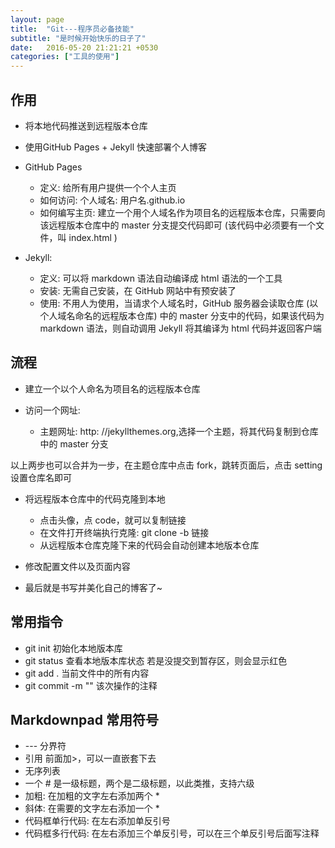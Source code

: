 ```yaml
---
layout: page
title:  "Git---程序员必备技能"
subtitle: "是时候开始快乐的日子了"
date:   2016-05-20 21:21:21 +0530
categories: ["工具的使用"]
---
```


## 作用 

- 将本地代码推送到远程版本仓库

- 使用GitHub Pages + Jekyll 快速部署个人博客

- GitHub Pages
    - 定义: 给所有用户提供一个个人主页
    - 如何访问: 个人域名: 用户名.github.io
    - 如何编写主页: 建立一个用个人域名作为项目名的远程版本仓库，只需要向该远程版本仓库中的 master 分支提交代码即可 (该代码中必须要有一个文件，叫 index.html ) 

- Jekyll:
    - 定义: 可以将 markdown 语法自动编译成 html 语法的一个工具
    - 安装: 无需自己安装，在 GitHub 网站中有预安装了
    - 使用: 不用人为使用，当请求个人域名时，GitHub 服务器会读取仓库 (以个人域名命名的远程版本仓库) 中的 master 分支中的代码，如果该代码为 markdown 语法，则自动调用 Jekyll 将其编译为 html 代码并返回客户端

## 流程 
- 建立一个以个人命名为项目名的远程版本仓库

- 访问一个网址:
    - 主题网址: http: //jekyllthemes.org,选择一个主题，将其代码复制到仓库中的 master 分支

以上两步也可以合并为一步，在主题仓库中点击 fork，跳转页面后，点击 setting 设置仓库名即可

- 将远程版本仓库中的代码克隆到本地
    - 点击头像，点 code，就可以复制链接
    - 在文件打开终端执行克隆: git clone -b 链接
    - 从远程版本仓库克隆下来的代码会自动创建本地版本仓库

- 修改配置文件以及页面内容

- 最后就是书写并美化自己的博客了~

## 常用指令 

- git init 初始化本地版本库
- git status 查看本地版本库状态
    若是没提交到暂存区，则会显示红色
- git add . 当前文件中的所有内容
- git commit -m ""  该次操作的注释

## Markdownpad 常用符号 

- --- 分界符
- 引用 前面加>，可以一直嵌套下去
- 无序列表
- 一个 # 是一级标题，两个是二级标题，以此类推，支持六级
- 加粗: 在加粗的文字左右添加两个 *
- 斜体: 在需要的文字左右添加一个 * 
- 代码框单行代码: 在左右添加单反引号
- 代码框多行代码: 在左右添加三个单反引号，可以在三个单反引号后面写注释

